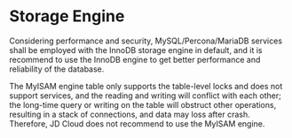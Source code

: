 # Storage Engine
Considering performance and security, MySQL/Percona/MariaDB services shall be employed with the InnoDB storage engine in default, and it is recommend to use the InnoDB engine to get better performance and reliability of the database.

The MyISAM engine table only supports the table-level locks and does not support services, and the reading and writing will conflict with each other; the long-time query or writing on the table will obstruct other operations, resulting in a stack of connections, and data may loss after crash. Therefore, JD Cloud does not recommend to use the MyISAM engine.
